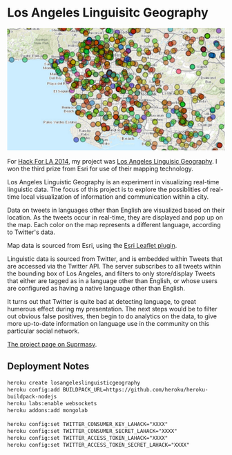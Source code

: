 Los Angeles Linguisitc Geography
=============

![thumb](img/thumbnail.png)

For [Hack For LA 2014](http://www.hackforla.org/), my project was [Los Angeles Linguisic Geography]( http://losangeleslinguisticgeography.herokuapp.com/). I won the third prize from Esri for use of their mapping technology.

Los Angeles Linguistic Geography is an experiment in visualizing real-time linguistic data. The focus of this project is to explore the possiblities of real-time local visualization of information and communication within a city. 

Data on tweets in languages other than English are visualized based on their location. As the tweets occur in real-time, they are displayed and pop up on the map.  Each color on the map represents a different language, according to Twitter's data.

Map data is sourced from Esri, using the [Esri Leaflet plugin](https://github.com/Esri/esri-leaflet).

Linguistic data is sourced from Twitter, and is embedded within Tweets that are accessed via the Twitter API. The server subscribes to all tweets within the bounding box of Los Angeles, and filters to only store/display Tweets that either are tagged as in a language other than English, or whose users are configured as having a native language other than English.

It turns out that Twitter is quite bad at detecting language, to great humerous effect during my presentation. The next steps would be to filter out obvious false positives, then begin to do analytics on the data, to give more up-to-date information on language use in the community on this particular social network.

[The project page on Suprmasv](https://www.suprmasv.com/projects/208/los-angeles-linguistic-geography).


## Deployment Notes

```shell
heroku create losangeleslinguisticgeography
heroku config:add BUILDPACK_URL=https://github.com/heroku/heroku-buildpack-nodejs
heroku labs:enable websockets
heroku addons:add mongolab

heroku config:set TWITTER_CONSUMER_KEY_LAHACK="XXXX"
heroku config:set TWITTER_CONSUMER_SECRET_LAHACK="XXXX"
heroku config:set TWITTER_ACCESS_TOKEN_LAHACK="XXXX"
heroku config:set TWITTER_ACCESS_TOKEN_SECRET_LAHACK="XXXX"
```
